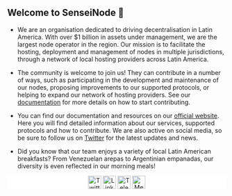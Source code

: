 ## Welcome to SenseiNode 💫

- We are an organisation dedicated to driving decentralisation in Latin America. With over $1 billion in assets under management, we are the largest node operator in the region. Our mission is to facilitate the hosting, deployment and management of nodes in multiple jurisdictions, through a network of local hosting providers across Latin America.

- The community is welcome to join us! They can contribute in a number of ways, such as participating in the development and maintenance of our nodes, proposing improvements to our supported protocols, or helping to expand our network of hosting providers. See our [documentation](https://docs.senseinode.com/) for more details on how to start contributing.

- You can find our documentation and resources on our [official website](https://www.senseinode.com/). Here you will find detailed information about our services, supported protocols and how to contribute. We are also active on social media, so be sure to follow us on [Twitter](https://twitter.com/senseinode) for the latest updates and news.

- Did you know that our team enjoys a variety of local Latin American breakfasts? From Venezuelan arepas to Argentinian empanadas, our diversity is even reflected in our morning meals!

<p align="center" style="background-color:white">
<a href="https://twitter.com/senseinode" target="blank"><img align="center" src="https://www.vectorlogo.zone/logos/twitter/twitter-tile.svg" alt="Twitter senseinode" height="30" width="30" /></a>
<a href="https://www.linkedin.com/company/senseinode/" target="blank"><img align="center" src="https://www.vectorlogo.zone/logos/linkedin/linkedin-icon.svg" alt="LinkedIn senseinode" height="30" width="30" /></a>
<a href="https://t.me/senseinodechat" target="blank"><img align="center" src="https://www.vectorlogo.zone/logos/telegram/telegram-icon.svg" alt="Telegram senseinodechat" height="30" width="30" /></a>
<a href="https://medium.com/@SenseiNode" target="blank"><img align="center" src="https://www.vectorlogo.zone/logos/medium/medium-tile.svg" alt="Medium @SenseiNode" height="30" width="30" /></a>
</p>


